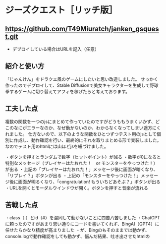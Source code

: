 # ジーズクエスト［リッチ版］
## https://github.com/T49Miuratch/janken_gsquest.git
  - デプロイしている場合はURLを記入（任意）

## 紹介と使い方
「じゃんけん」をドラクエ風のゲームにしたいと思い改造しました。
せっかく作ったのでデプロイして、Stable Diffusionで美女キャラクターを生成して野球拳するゲームに切り替えてアフィを稼げたらと考えております。

## 工夫した点
複数の関数を一つのjsにまとめて作っていたのですがどうももうまくいかず、どこのなにがエラーなのか、なぜ動かないのか、わからなくなってしまい途方にくれました。
仕方ないので、以下のような関数をひとつずつテスト用のjsとして個別に作成し、動作確認を行い、最終的にそれを取りまとめる形で実装しました。
なのでテスト用のhtmlには山ほどjsを紐づけました。

・ボタンを押すとランダムで数字（ヒットポイント）が減る
・数字が0になると特別なメッセージ（プレイヤーはたおれた！　or モンスターをやっつけた！）が出る
・上記の「プレイヤーはたおれた！」メッセージ後に画面が暗くなり、「リプレイ？」ボタンが出る
・上記の「モンスターをやっつけた！」メッセージ後に画面が明るくなり、「congratulation! もういちどあそぶ？」ボタンが出る
・URLを開くとモーダルウインドウが開く。ボタンを押すと音楽が流れる

## 苦戦した点
・class（.）とid（#）を混同して動かないことに四苦八苦しました
・ChatGPTに頼ったのですがあまり思い通りにコードを書いてくれず、BingAI（GPT4）に任せたらかなり精度が高まりました
・が、Bingのもそのままでは動かず、console.logで動作確認をしても動かず、悩んだ結果、吐き出させたhtmlの<script>タグがhead内に書かれていたのが原因でした
・元々（前回提出）のjsコードをいじっていたらいろいろいじりすぎて修復不能になり、gitから戻して再構築等を行いました
  
  - 明日の自分への伝言

  ・夜は眠くて作業が非効率なので、早朝起きでがんばろう
  
## 参考にした web サイトなど

bing AI

htmlやcss内に要素ごとに記載しています

